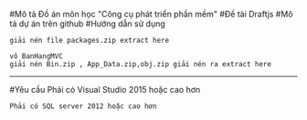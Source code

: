 #Mô tả
 Đồ án môn học "Công cụ phát triển phần mềm"
#Đề tài
 Draftjs
#Mô tả dự án trên github
#Hướng dẫn sử dụng

 ```````````
giải nén file packages.zip extract here

vô BanHangMVC
giải nén Bin.zip , App_Data.zip,obj.zip giải nén ra extract here

``````````````
------------------------------------------------------------------
#Yêu cầu
	Phải có Visual Studio 2015 hoặc cao hơn

	Phải có SQL server 2012 hoặc cao hơn
